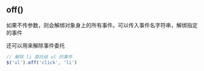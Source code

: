 ## off()

如果不传参数，则会解绑对象身上的所有事件。可以传入事件名字符串，解绑指定的事件

还可以用来解除事件委托

```javascript
// 解除 li 委托给 ul 的事件
$('ul').off('click', 'li')
```

